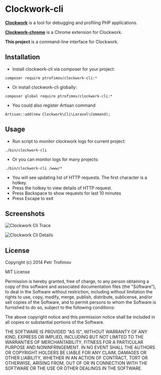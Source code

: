 Clockwork-cli
=============

**[Clockwork](http://github.com/itsgoingd/clockwork)** is a tool for debugging and profiling PHP applications.

**[Clockwork-chrome](http://github.com/itsgoingd/clockwork-chrome)** is a Chrome extension for Clockwork.

**This project** is a command-line interface for Clockwork.

## Installation

* Install clockwork-cli via composer for your project:
```
composer require ptrofimov/clockwork-cli:*
```
* Or install clockwork-cli globally:
```
composer global require ptrofimov/clockwork-cli:*
```
* You could also register Artisan command
```
Artisan::add(new Clockwork\Cli\Laravel\Command);
```

## Usage

* Run script to monitor clockwork logs for current project:
```
./bin/clockwork-cli
```
* Or you can monitor logs for many projects:
```
./bin/clockwork-cli /www/*
```
* You will see updating list of HTTP requests. The first character is a hotkey.
* Press the hotkey to view details of HTTP request.
* Press Backspace to show requests for last 10 minutes
* Press Escape to exit

## Screenshots

![Clockwork Cli Trace](https://raw.githubusercontent.com/ptrofimov/clockwork-cli/master/screenshots/clockwork-cli-trace.png)

![Clockwork Cli Details](https://raw.githubusercontent.com/ptrofimov/clockwork-cli/master/screenshots/clockwork-cli-details.png)

## License

Copyright (c) 2014 Petr Trofimov

MIT License

Permission is hereby granted, free of charge, to any person obtaining
a copy of this software and associated documentation files (the
"Software"), to deal in the Software without restriction, including
without limitation the rights to use, copy, modify, merge, publish,
distribute, sublicense, and/or sell copies of the Software, and to
permit persons to whom the Software is furnished to do so, subject to
the following conditions:

The above copyright notice and this permission notice shall be
included in all copies or substantial portions of the Software.

THE SOFTWARE IS PROVIDED "AS IS", WITHOUT WARRANTY OF ANY KIND,
EXPRESS OR IMPLIED, INCLUDING BUT NOT LIMITED TO THE WARRANTIES OF
MERCHANTABILITY, FITNESS FOR A PARTICULAR PURPOSE AND
NONINFRINGEMENT. IN NO EVENT SHALL THE AUTHORS OR COPYRIGHT HOLDERS BE
LIABLE FOR ANY CLAIM, DAMAGES OR OTHER LIABILITY, WHETHER IN AN ACTION
OF CONTRACT, TORT OR OTHERWISE, ARISING FROM, OUT OF OR IN CONNECTION
WITH THE SOFTWARE OR THE USE OR OTHER DEALINGS IN THE SOFTWARE.
